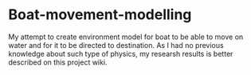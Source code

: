 # Boat-movement-modelling
My attempt to create environment model for boat to be able to move on water and for it to be directed to destination.
As I had no previous knowledge about such type of physics, my researsh results is better described on this project wiki.
